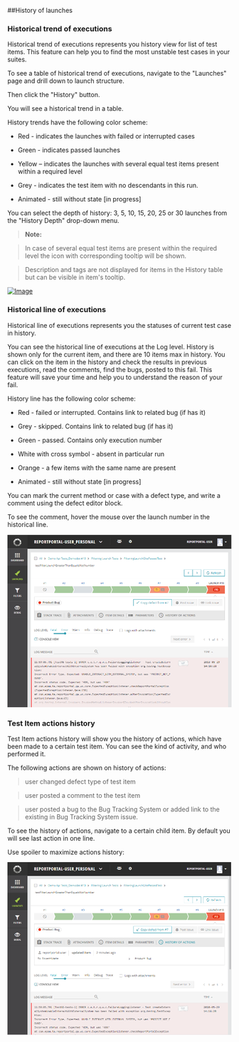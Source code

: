 ##History of launches

### Historical trend of executions

Historical trend of executions represents you history view for list of test items. This feature can help you to find 
the most unstable test cases in your suites.

To see a table of historical trend of executions, navigate to the "Launches" page and drill down to launch structure.

Then click the "History" button.

You will see a historical trend in a table.

History trends have the following color scheme:

   * Red - indicates the launches with failed or interrupted cases

   * Green - indicates passed launches

   * Yellow – indicates the launches with several equal test items present within a required level

   * Grey - indicates the test item with no descendants in this run.

   * Animated - still without state [in progress]

You can select the depth of history: 3, 5, 10, 15, 20, 25 or 30 launches from the "History
Depth" drop-down menu.

>**Note:**

>In case of several equal test items are present within the required level the icon with corresponding tooltip will be shown.

>Description and tags are not displayed for items in the History table but can be visible in item's tooltip.

[ ![Image](Images/userGuide/historyExecution/historicalTrend.png) ](https://youtu.be/x3eS2odZIUg)


### Historical line of executions

Historical line of executions represents you the statuses of current test case in history.

You can see the historical line of executions at the Log level. History is shown only for the 
current item, and there are 10 items max in history. 
You can click on the item in the history and check the results in previous executions, read 
the comments, find the bugs, posted to this fail.
This feature will save your time and help you to understand the reason of your fail.

History line has the following color scheme:

 * Red - failed or interrupted. Contains link to related bug (if has it)

 * Grey - skipped. Contains link to related bug (if has it)

 * Green - passed. Contains only execution number

 * White with cross symbol - absent in particular run

 * Orange - a few items with the same name are present

 * Animated - still without state [in progress]

You can mark the current method or case with a defect type, and write a comment
using the defect editor block.

To see the comment, hover the mouse over the launch number in the historical
line.

[ ![Image](Images/userGuide/historyExecution/historicalLine.png) ](https://youtu.be/p3ooUJRwRyE)


### Test Item actions history

Test Item actions history will show you the history of actions, which have been made to a
certain test item. You can see the kind of activity, and who performed it.

The following actions are shown on history of actions:

>   user changed defect type of test item

>   user posted a comment to the test item

>   user posted a bug to the Bug Tracking System or added link to the existing in Bug Tracking System issue.

To see the history of actions, navigate to a certain child item. By default you
will see last action in one line.

Use spoiler to maximize actions history:

[ ![Image](Images/userGuide/historyExecution/actionHistory.png) ](https://youtu.be/HKfoRuz_-ag)
